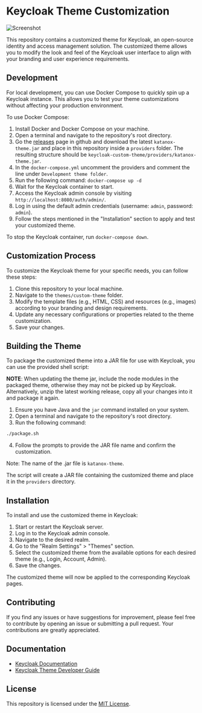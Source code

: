 # Keycloak Theme Customization

![Screenshot](docs/screenshot-1.png)

This repository contains a customized theme for Keycloak, an open-source identity and access management solution. The customized theme allows you to modify the look and feel of the Keycloak user interface to align with your branding and user experience requirements.

## Development

For local development, you can use Docker Compose to quickly spin up a Keycloak instance. This allows you to test your theme customizations without affecting your production environment.

To use Docker Compose:

1. Install Docker and Docker Compose on your machine.
2. Open a terminal and navigate to the repository's root directory.
3. Go the [releases](https://github.com/katanox/keycloak-custom-theme/releases) page in github and download the latest `katanox-theme.jar` and place in this repository inside a `providers` folder. The resulting structure should be `keycloak-custom-theme/providers/katanox-theme.jar`.
4. In the `docker-compose.yml` uncomment the providers and comment the line under `Development theme folder`.
5. Run the following command: `docker-compose up -d`
6. Wait for the Keycloak container to start.
7. Access the Keycloak admin console by visiting `http://localhost:8080/auth/admin/`.
8. Log in using the default admin credentials (username: `admin`, password: `admin`).
9. Follow the steps mentioned in the "Installation" section to apply and test your customized theme.

To stop the Keycloak container, run `docker-compose down`.

## Customization Process

To customize the Keycloak theme for your specific needs, you can follow these steps:

1. Clone this repository to your local machine.
2. Navigate to the `themes/custom-theme` folder.
3. Modify the template files (e.g., HTML, CSS) and resources (e.g., images) according to your branding and design requirements.
4. Update any necessary configurations or properties related to the theme customization.
5. Save your changes.

## Building the Theme

To package the customized theme into a JAR file for use with Keycloak, you can use the provided shell script:

**NOTE**: When updating the theme jar, include the node modules in the packaged theme, otherwise they may not be picked up by Keycloak.
Alternatively, unzip the latest working release, copy all your changes into it and package it again.

1. Ensure you have Java and the `jar` command installed on your system.
2. Open a terminal and navigate to the repository's root directory.
3. Run the following command:

```sh
./package.sh
```

4. Follow the prompts to provide the JAR file name and confirm the customization.

Note: The name of the .jar file is `katanox-theme`.

The script will create a JAR file containing the customized theme and place it in the `providers` directory.

## Installation

To install and use the customized theme in Keycloak:

1. Start or restart the Keycloak server.
2. Log in to the Keycloak admin console.
3. Navigate to the desired realm.
4. Go to the "Realm Settings" > "Themes" section.
5. Select the customized theme from the available options for each desired theme (e.g., Login, Account, Admin).
6. Save the changes.

The customized theme will now be applied to the corresponding Keycloak pages.

## Contributing

If you find any issues or have suggestions for improvement, please feel free to contribute by opening an issue or submitting a pull request. Your contributions are greatly appreciated.

## Documentation

- [Keycloak Documentation](https://www.keycloak.org/documentation)
- [Keycloak Theme Developer Guide](https://www.keycloak.org/docs/latest/server_development/#_themes)

## License

This repository is licensed under the [MIT License](LICENSE).
